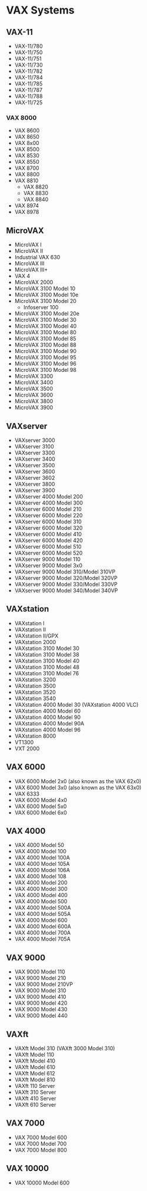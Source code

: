 VAX Systems
===========

## VAX-11
- VAX-11/780
- VAX-11/750
- VAX-11/751
- VAX-11/730
- VAX-11/782	
- VAX-11/784
- VAX-11/785
- VAX-11/787
- VAX-11/788
- VAX-11/725
### VAX 8000
- VAX 8600
- VAX 8650	
- VAX 8x00
- VAX 8500
- VAX 8530
- VAX 8550
- VAX 8700
- VAX 8800
- VAX 8810
	- VAX 8820
	- VAX 8830
	- VAX 8840
- VAX 8974
- VAX 8978

## MicroVAX
- MicroVAX I
- MicroVAX II
- Industrial VAX 630
- MicroVAX III
- MicroVAX III+
- VAX 4
- MicroVAX 2000
- MicroVAX 3100 Model 10
- MicroVAX 3100 Model 10e
- MicroVAX 3100 Model 20
	- Infoserver 100
- MicroVAX 3100 Model 20e
- MicroVAX 3100 Model 30
- MicroVAX 3100 Model 40
- MicroVAX 3100 Model 80
- MicroVAX 3100 Model 85
- MicroVAX 3100 Model 88	
- MicroVAX 3100 Model 90
- MicroVAX 3100 Model 95
- MicroVAX 3100 Model 96
- MicroVAX 3100 Model 98
- MicroVAX 3300
- MicroVAX 3400
- MicroVAX 3500
- MicroVAX 3600
- MicroVAX 3800
- MicroVAX 3900

## VAXserver
- VAXserver 3000
- VAXserver 3100
- VAXserver 3300
- VAXserver 3400
- VAXserver 3500
- VAXserver 3600
- VAXserver 3602
- VAXserver 3800
- VAXserver 3900
- VAXserver 4000 Model 200
- VAXserver 4000 Model 300
- VAXserver 6000 Model 210
- VAXserver 6000 Model 220
- VAXserver 6000 Model 310
- VAXserver 6000 Model 320
- VAXserver 6000 Model 410
- VAXserver 6000 Model 420
- VAXserver 6000 Model 510
- VAXserver 6000 Model 520
- VAXserver 9000 Model 110
- VAXserver 9000 Model 3x0
- VAXserver 9000 Model 310/Model 310VP
- VAXserver 9000 Model 320/Model 320VP
- VAXserver 9000 Model 330/Model 330VP
- VAXserver 9000 Model 340/Model 340VP

## VAXstation
- VAXstation I
- VAXstation II
- VAXstation II/GPX
- VAXstation 2000
- VAXstation 3100 Model 30
- VAXstation 3100 Model 38
- VAXstation 3100 Model 40
- VAXstation 3100 Model 48
- VAXstation 3100 Model 76
- VAXstation 3200
- VAXstation 3500
- VAXstation 3520
- VAXstation 3540
- VAXstation 4000 Model 30 (VAXstation 4000 VLC)
- VAXstation 4000 Model 60
- VAXstation 4000 Model 90
- VAXstation 4000 Model 90A
- VAXstation 4000 Model 96
- VAXstation 8000
- VT1300
- VXT 2000

## VAX 6000
- VAX 6000 Model 2x0 (also known as the VAX 62x0)
- VAX 6000 Model 3x0 (also known as the VAX 63x0)
- VAX 6333
- VAX 6000 Model 4x0
- VAX 6000 Model 5x0
- VAX 6000 Model 6x0

## VAX 4000
- VAX 4000 Model 50
- VAX 4000 Model 100
- VAX 4000 Model 100A
- VAX 4000 Model 105A
- VAX 4000 Model 106A
- VAX 4000 Model 108
- VAX 4000 Model 200
- VAX 4000 Model 300
- VAX 4000 Model 400
- VAX 4000 Model 500
- VAX 4000 Model 500A
- VAX 4000 Model 505A
- VAX 4000 Model 600
- VAX 4000 Model 600A
- VAX 4000 Model 700A
- VAX 4000 Model 705A

## VAX 9000
- VAX 9000 Model 110
- VAX 9000 Model 210
- VAX 9000 Model 210VP
- VAX 9000 Model 310
- VAX 9000 Model 410
- VAX 9000 Model 420
- VAX 9000 Model 430
- VAX 9000 Model 440

## VAXft
- VAXft Model 310 (VAXft 3000 Model 310)
- VAXft Model 110
- VAXft Model 410
- VAXft Model 610
- VAXft Model 612
- VAXft Model 810
- VAXft 110 Server
- VAXft 310 Server
- VAXft 410 Server
- VAXft 610 Server

## VAX 7000
- VAX 7000 Model 600
- VAX 7000 Model 700
- VAX 7000 Model 800

## VAX 10000
- VAX 10000 Model 600
